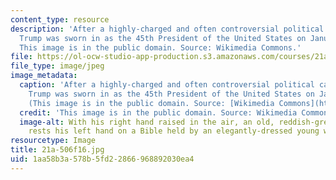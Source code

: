 ```yaml
---
content_type: resource
description: 'After a highly-charged and often controversial political campaign, Donald
  Trump was sworn in as the 45th President of the United States on January 20, 2017.
  This image is in the public domain. Source: Wikimedia Commons.'
file: https://ol-ocw-studio-app-production.s3.amazonaws.com/courses/21a-506-the-anthropology-of-politics-u-s-presidential-election-edition-fall-2016/1aa58b3a578b5fd22866968892030ea4_21a-506f16.jpg
file_type: image/jpeg
image_metadata:
  caption: 'After a highly-charged and often controversial political campaign, Donald
    Trump was sworn in as the 45th President of the United States on January 20, 2017.
    (This image is in the public domain. Source: [Wikimedia Commons](https://commons.wikimedia.org/wiki/File:Donald_Trump_swearing_in_ceremony.jpg).)'
  credit: 'This image is in the public domain. Source: Wikimedia Commons.'
  image-alt: With his right hand raised in the air, an old, reddish-grey haired man
    rests his left hand on a Bible held by an elegantly-dressed young woman.
resourcetype: Image
title: 21a-506f16.jpg
uid: 1aa58b3a-578b-5fd2-2866-968892030ea4
---
```

